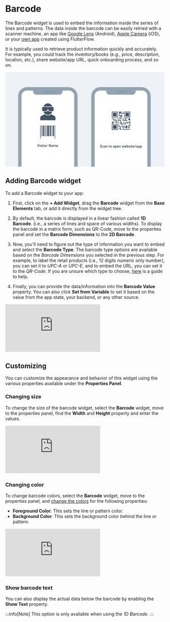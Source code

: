



# Barcode

The Barcode widget is used to embed the information inside the series of lines and patterns. The data inside the barcode can be easily retried with a scanner machine, an app like [Google Lens](https://lens.google/) (Android), [Apple Camera](https://support.apple.com/en-in/HT208843) (iOS), or your [own app](https://docs.flutterflow.io/actions-and-api-calls/actions/scan-barcode-qr-code) created using FlutterFlow.


It is typically used to retrieve product information quickly and accurately. For example, you could track the inventory/books (e.g., price, description, location, etc.), share website/app URL, quick onboarding process, and so on.

![img_4.png](imgs%2Fimg_4.png)


## Adding Barcode widget

To add a Barcode widget to your app:

1. First, click on the **+ Add Widget**, drag the **Barcode** widget from the **Base Elements** 
tab, or add it directly from the widget tree.

5. By default, the barcode is displayed in a linear fashion called **1D Barcode**. (i.e., a series of lines and space of various widths). To display the barcode in a matrix form, such as QR-Code, move to the properties panel and set the **Barcode Dimensions** to the **2D Barcode**.
8. Now, you'll need to figure out the type of information you want to embed and select the **Barcode Type**. The barcode type options are available based on the *Barcode Dimensions* you selected in the previous step. For example, to label the retail products (i.e., 12 digits numeric only number), you can set it to *UPC-A* or *UPC-E*, and to embed the URL, you can set it to the *QR-Code*. If you are unsure which type to choose, [here](https://packagex.io/blog/barcode-types) is a guide to help.
11. Finally, you can provide the data/information into the **Barcode Value** property. You can also click **Set from Variable** to set it based on the value from the app state, your backend, or any other source.

<div style={{
    position: 'relative',
    paddingBottom: 'calc(56.67989417989418% + 41px)', // Keeps the aspect ratio and additional padding
    height: 0,
    width: '100%'
}}>
    <iframe 
        src="https://demo.arcade.software/BzaX87aGYVZJgZYTYQ1d?embed&show_copy_link=true"
        title=""
        style={{
            position: 'absolute',
            top: 0,
            left: 0,
            width: '100%',
            height: '100%',
            colorScheme: 'light'
        }}
        frameborder="0"
        loading="lazy"
        webkitAllowFullScreen
        mozAllowFullScreen
        allowFullScreen
        allow="clipboard-write">
    </iframe>
</div>

## Customizing

You can customize the appearance and behavior of this widget using the various properties 
available under the **Properties Panel**.

### Changing size

To change the size of the barcode widget, select the **Barcode** widget, move to the properties panel, find the **Width** and **Height** property and enter the values.

<div style={{
    position: 'relative',
    paddingBottom: 'calc(56.67989417989418% + 41px)', // Keeps the aspect ratio and additional padding
    height: 0,
    width: '100%'
}}>
    <iframe 
        src="https://demo.arcade.software/VvvoHWVQHbs2Bbe9spPy?embed&show_copy_link=true"
        title=""
        style={{
            position: 'absolute',
            top: 0,
            left: 0,
            width: '100%',
            height: '100%',
            colorScheme: 'light'
        }}
        frameborder="0"
        loading="lazy"
        webkitAllowFullScreen
        mozAllowFullScreen
        allowFullScreen
        allow="clipboard-write">
    </iframe>
</div>

### Changing color

To change barcode colors, select the **Barcode** widget, move to the properties panel, and [change the colors](/widgets-and-components/widgets/widget-commonalities#change-color) for the following properties:

* **Foreground Color**: This sets the line or pattern color.
* **Background Color**: This sets the background color behind the line or pattern.

<div style={{
    position: 'relative',
    paddingBottom: 'calc(56.67989417989418% + 41px)', // Keeps the aspect ratio and additional padding
    height: 0,
    width: '100%'
}}>
    <iframe 
        src="https://demo.arcade.software/SWE9YosOBiXigQRbFcdl?embed&show_copy_link=true"
        title=""
        style={{
            position: 'absolute',
            top: 0,
            left: 0,
            width: '100%',
            height: '100%',
            colorScheme: 'light'
        }}
        frameborder="0"
        loading="lazy"
        webkitAllowFullScreen
        mozAllowFullScreen
        allowFullScreen
        allow="clipboard-write">
    </iframe>
</div>

### Show barcode text

You can also display the actual data below the barcode by enabling the **Show Text** property. 

:::info[Note]
This option is only available when using the *1D Barcode*.
:::

